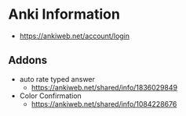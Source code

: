 # Anki Information
* https://ankiweb.net/account/login

## Addons
* auto rate typed answer
  * https://ankiweb.net/shared/info/1836029849
* Color Confirmation
  * https://ankiweb.net/shared/info/1084228676
